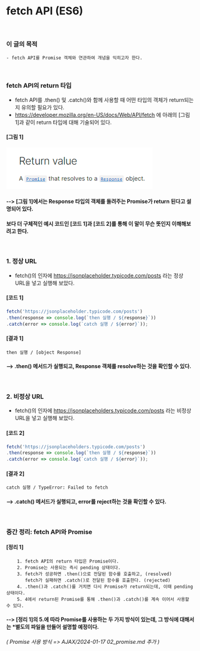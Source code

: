 # fetch API (ES6)
<br/>

### 이 글의 목적
    - fetch API를 Promise 객체와 연관하여 개념을 익히고자 한다.
<br/>

### fetch API의 return 타입
- fetch API를 .then() 및 .catch()와 함께 사용할 때 어떤 타입의 객체가 return되는지 유의할 필요가 있다.
- https://developer.mozilla.org/en-US/docs/Web/API/fetch 에 아래의 [그림 1]과 같이 return 타입에 대해 기술되어 있다.
#### [그림 1]
![IMAGE](images/fetchReturn.png)
#### --> [그림 1]에서는 Response 타입의 객체를 돌려주는 Promise가 return 된다고 설명되어 있다.
#### 보다 더 구체적인 예시 코드인 [코드 1]과 [코드 2]를 통해 이 말이 무슨 뜻인지 이해해보려고 한다.
<br/>

### 1. 정상 URL
- fetch()의 인자에 https://jsonplaceholder.typicode.com/posts 라는 정상 URL을 넣고 실행해 보았다.
#### [코드 1]
```javascript
fetch('https://jsonplaceholder.typicode.com/posts')
.then(response => console.log(`then 실행 / ${response}`))
.catch(error => console.log(`catch 실행 / ${error}`));
```
#### [결과 1]
    then 실행 / [object Response]
#### --> .then() 메서드가 실행되고, Response 객체를 resolve하는 것을 확인할 수 있다.
<br/>

### 2. 비정상 URL
- fetch()의 인자에 https://jsonplaceholders.typicode.com/posts 라는 비정상 URL을 넣고 실행해 보았다.
#### [코드 2]
```javascript
fetch('https://jsonplaceholders.typicode.com/posts')
.then(response => console.log(`then 실행 / ${response}`))
.catch(error => console.log(`catch 실행 / ${error}`));
```
#### [결과 2]
    catch 실행 / TypeError: Failed to fetch
####
#### --> .catch() 메서드가 실행되고, error를 reject하는 것을 확인할 수 있다.
<br/>

### 중간 정리: fetch API와 Promise
#### [정리 1]
```plaintext
    1. fetch API의 return 타입은 Promise이다.
    2. Promise는 사용되는 즉시 pending 상태이다.
    3. fetch가 성공하면 .then()으로 전달된 함수를 호출하고, (resolved)
       fetch가 실패하면 .catch()로 전달된 함수를 호출한다. (rejected)
    4. .then()과 .catch()를 거치면 다시 Promise가 return되는데, 이때 pending 상태이다.
    5. 4에서 return된 Promise를 통해 .then()과 .catch()를 계속 이어서 사용할 수 있다.
```
#### --> [정리 1]의 5.에 따라 Promise를 사용하는 두 가지 방식이 있는데, 그 방식에 대해서는 *별도의 파일을 만들어 설명할 예정이다.
###### ( Promise 사용 방식 => AJAX/2024-01-17 02_promise.md 추가 )

